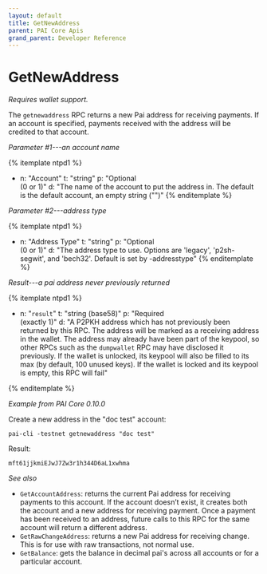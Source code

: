 ```yaml
---
layout: default
title: GetNewAddress
parent: PAI Core Apis
grand_parent: Developer Reference
---
```


GetNewAddress
========================

*Requires wallet support.*

The `getnewaddress` RPC returns a new Pai address for receiving payments. If an account is specified, payments received with the address will be credited to that account.

*Parameter #1---an account name*

{% itemplate ntpd1 %}
- n: "Account"
  t: "string"
  p: "Optional<br>(0 or 1)"
  d: "The name of the account to put the address in.  The default is the default account, an empty string (\"\")"
{% enditemplate %}

*Parameter #2---address type*

{% itemplate ntpd1 %}
- n: "Address Type"
  t: "string"
  p: "Optional<br>(0 or 1)"
  d: "The address type to use. Options are 'legacy', 'p2sh-segwit', and 'bech32'. Default is set by -addresstype"
{% enditemplate %}

*Result---a pai address never previously returned*

{% itemplate ntpd1 %}
- n: "`result`"
  t: "string (base58)"
  p: "Required<br>(exactly 1)"
  d: "A P2PKH address which has not previously been returned by this RPC.  The address will be marked as a receiving address in the wallet.  The address may already have been part of the keypool, so other RPCs such as the `dumpwallet` RPC may have disclosed it previously.  If the wallet is unlocked, its keypool will also be filled to its max (by default, 100 unused keys).  If the wallet is locked and its keypool is empty, this RPC will fail"

{% enditemplate %}

*Example from PAI Core 0.10.0*

Create a new address in the "doc test" account:

```
pai-cli -testnet getnewaddress "doc test"
```

Result:

```
mft61jjkmiEJwJ7Zw3r1h344D6aL1xwhma
```

*See also*

* `GetAccountAddress`: returns the current Pai address for receiving payments to this account. If the account doesn’t exist, it creates both the account and a new address for receiving payment. Once a payment has been received to an address, future calls to this RPC for the same account will return a different address.
* `GetRawChangeAddress`:  returns a new Pai address for receiving change. This is for use with raw transactions, not normal use.
* `GetBalance`: gets the balance in decimal pai's across all accounts or for a particular account.
